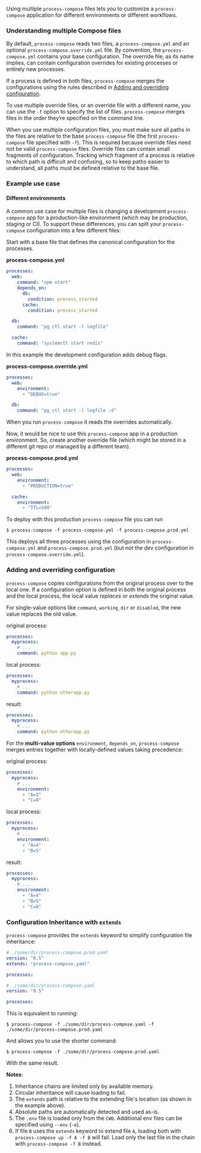 Using multiple `process-compose` files lets you to customize a `process-compose` application for different environments or different workflows.

### Understanding multiple Compose files

By default, `process-compose` reads two files, a `process-compose.yml` and an optional `process-compose.override.yml` file. By convention, the `process-compose.yml` contains your base configuration. The override file, as its name implies, can contain configuration overrides for existing processes or entirely new processes.

If a process is defined in both files, `process-compose` merges the configurations using the rules described in [Adding and overriding configuration](#adding-and-overriding-configuration).

To use multiple override files, or an override file with a different name, you can use the `-f` option to specify the list of files. `process-compose` merges files in the order they’re specified on the command line. 

When you use multiple configuration files, you must make sure all paths in the files are relative to the base `process-compose` file (the first `process-compose` file specified with `-f`). This is required because override files need not be valid `process-compose` files. Override files can contain small fragments of configuration. Tracking which fragment of a process is relative to which path is difficult and confusing, so to keep paths easier to understand, all paths must be defined relative to the base file.

### Example use case

#### Different environments

A common use case for multiple files is changing a development `process-compose` app for a production-like environment (which may be production, staging or CI). To support these differences, you can split your `process-compose` configuration into a few different files:

Start with a base file that defines the canonical configuration for the processes.

**process-compose.yml**

```yaml
processes:
  web:
    command: "npm start"
    depends_on:
      db:
        condition: process_started
      cache:
        condition: process_started

  db:
    command: "pg_ctl start -l logfile"

  cache:
    command: "systemctl start redis"
```

In this example the development configuration adds debug flags.

**process-compose.override.yml**

```yaml
processes:
  web:
    environment:
      - "DEBUG=true"

  db:
    command: "pg_ctl start -l logfile -d"

```

When you run `process-compose` it reads the overrides automatically.

Now, it would be nice to use this `process-compose` app in a production environment. So, create another override file (which might be stored in a different git repo or managed by a different team).

**process-compose.prod.yml**

```yaml
processes:
  web:
    environment:
      - "PRODUCTION=true"

  cache:
    environment:
      - "TTL=500"
```

To deploy with this production `process-compose` file you can run

```shell
$ process-compose -f process-compose.yml -f process-compose.prod.yml
```

This deploys all three processes using the configuration in `process-compose.yml` and `process-compose.prod.yml` (but not the dev configuration in `process-compose.override.yml`).

### Adding and overriding configuration

`process-compose` copies configurations from the original process over to the local one. If a configuration option is defined in both the original process and the local process, the local value *replaces* or *extends* the original value.

For single-value options like `command`, `working_dir` or `disabled`, the new value replaces the old value.

original process:

```yaml
processes:
  myprocess:
    # ...
    command: python app.py
```

local process:

```yaml
processes:
  myprocess:
    # ...
    command: python otherapp.py
```

result:

```yaml
processes:
  myprocess:
    # ...
    command: python otherapp.py
```

For the **multi-value options** `environment`, `depends_on`, `process-compose` merges entries together with locally-defined values taking precedence:

original process:

```yaml
processes:
  myprocess:
    # ...
    environment:
      - "A=3"
      - "C=8"
```

local process:

```yaml
processes:
  myprocess:
    # ...
    environment:
      - "A=4"
      - "B=5"
```

result:

```yaml
processes:
  myprocess:
    # ...
    environment:
      - "A=4"
      - "B=5"
      - "C=8"
```

### Configuration Inheritance with `extends`

`process-compose` provides the `extends` keyword to simplify configuration file inheritance:

```yaml
# ./some/dir/process-compose.prod.yaml
version: "0.5"
extends: "process-compose.yaml"

processes:
```

```yaml
# ./some/dir/process-compose.yaml
version: "0.5"

processes:
```

This is equivalent to running:

```shell
$ process-compose -f ./some/dir/process-compose.yaml -f ./some/dir/process-compose.prod.yaml
```

And allows you to use the shorter command:

```shell
$ process-compose -f ./some/dir/process-compose.prod.yaml
```

With the same result.

**Notes**:

1. Inheritance chains are limited only by available memory.
2. Circular inheritance will cause loading to fail.
3. The `extends` path is relative to the extending file's location (as shown in the example above).
4. Absolute paths are automatically detected and used as-is.
5. The `.env` file is loaded only from the `CWD`. Additional env files can be specified using `--env` (`-e`).
6. If file `B` uses the `extends` keyword to extend file `A`, loading both with `process-compose up -f A -f B` will fail. Load only the last file in the chain with `process-compose -f B` instead.